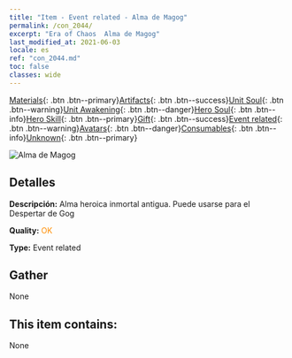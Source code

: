```yaml
---
title: "Item - Event related - Alma de Magog"
permalink: /con_2044/
excerpt: "Era of Chaos  Alma de Magog"
last_modified_at: 2021-06-03
locale: es
ref: "con_2044.md"
toc: false
classes: wide
---
```

 [Materials](/ItemsES/){: .btn .btn--primary}[Artifacts](/ItemsES/Artifacts/){: .btn .btn--success}[Unit Soul](/ItemsES/UnitSoul/){: .btn .btn--warning}[Unit Awakening](/ItemsES/UnitAwakening/){: .btn .btn--danger}[Hero Soul](/ItemsES/HeroSoul/){: .btn .btn--info}[Hero Skill](/ItemsES/HeroSkill/){: .btn .btn--primary}[Gift](/ItemsES/Gift/){: .btn .btn--success}[Event related](/ItemsES/Events/){: .btn .btn--warning}[Avatars](/ItemsES/Avatars/){: .btn .btn--danger}[Consumables](/ItemsES/Consumables/){: .btn .btn--info}[Unknown](/ItemsES/Unknown/){: .btn .btn--primary}

 ![Alma de Magog](/images/t/juexing_502.png)

## Detalles
 **Descripción:** Alma heroica inmortal antigua. Puede usarse para el Despertar de Gog

 **Quality:** <span style="color: #FF8C00">OK</span>

 **Type:** Event related

## Gather

  None

## This item contains:

  None

